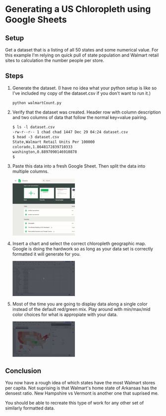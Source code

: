 # Generating a US Chloropleth using Google Sheets
## Setup
Get a dataset that is a listing of all 50 states and some numerical value.  For this example I'm relying on quick pull of state population and Walmart retail sites to calculation the number people per store.  

## Steps
1. Generate the dataset.  (I have no idea what your python setup is like so I've included my copy of the dataset.csv if you don't want to run it.)
    ```
    python walmartCount.py
    ```  

1. Verify that the dataset was created.  Header row with column description and two columns of data that follow the normal key=value pairing.
    ```
    $ ls -l dataset.csv 
    -rw-r--r-- 1 chad chad 1447 Dec 29 04:24 dataset.csv
    $ head -3 dataset.csv 
    State,Walmart Retail Units Per 100000
    colorado,1.8648172839710333
    washington,0.8897090146910878
    $
    ```  

1. Paste this data into a fresh Google Sheet.  Then split the data into multiple columns.  

    <img src="./sheet_data.gif" width="42%">

1. Insert a chart and select the correct chloropleth geographic map.  Google is doing the hardwork so as long as your data set is correctly formatted it will generate for you.    

    <img src="./insert_chart.gif" width="42%">

1. Most of the time you are going to display data along a single color instead of the default red/green mix.  Play around with min/max/mid color choices for what is appropiate with your data.  

    <img src="./format_color.gif" width="42%">


## Conclusion
You now have a rough idea of which states have the most Walmart stores per capita.  Not suprising is that Walmart's home state of Arkansas has the densest ratio.  New Hampshire vs Vermont is another one that suprised me.  

You should be able to recreate this type of work for any other set of similarly formatted data.